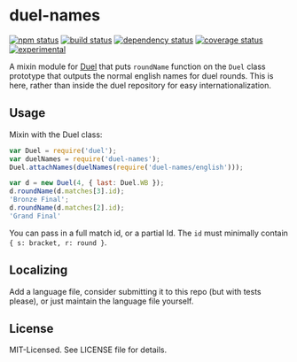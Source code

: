# duel-names
[![npm status](http://img.shields.io/npm/v/duel-names.svg)](https://www.npmjs.org/package/duel-names)
[![build status](https://secure.travis-ci.org/clux/duel-names.svg)](http://travis-ci.org/clux/duel-names)
[![dependency status](https://david-dm.org/clux/duel-names.svg)](https://david-dm.org/clux/duel-names)
[![coverage status](http://img.shields.io/coveralls/clux/duel-names.svg)](https://coveralls.io/r/clux/duel-names)
[![experimental](http://img.shields.io/badge/stability-experimental-DD5F0A.svg)](http://nodejs.org/api/documentation.html#documentation_stability_index)

A mixin module for [Duel](https://www.npmjs.org/package/duel) that puts `roundName` function on the `Duel` class prototype that outputs the normal english names for duel rounds. This is here, rather than inside the duel repository for easy internationalization.

## Usage
Mixin with the Duel class:

```js
var Duel = require('duel');
var duelNames = require('duel-names');
Duel.attachNames(duelNames(require('duel-names/english')));

var d = new Duel(4, { last: Duel.WB });
d.roundName(d.matches[3].id);
'Bronze Final';
d.roundName(d.matches[2].id);
'Grand Final'
```

You can pass in a full match id, or a partial Id. The `id` must minimally contain `{ s: bracket, r: round }`.

## Localizing
Add a language file, consider submitting it to this repo (but with tests please), or just maintain the language file yourself.

## License
MIT-Licensed. See LICENSE file for details.
